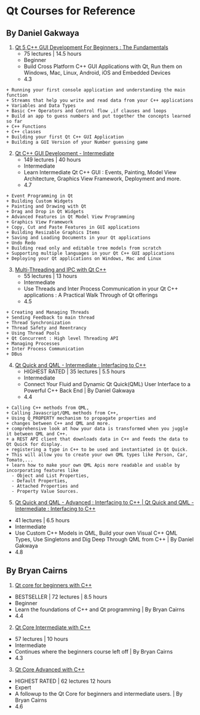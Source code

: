 # Qt Courses for Reference

## By Daniel Gakwaya



 



1. [Qt 5 C++ GUI Development For Beginners : The Fundamentals](https://www.udemy.com/course/qt-c-gui-tutorial-for-complete-beginners/)
   - 75 lectures | 14.5 hours
   - Beginner
   - Build Cross Platform C++ GUI Applications with Qt, Run them on Windows, Mac, Linux, Android, iOS and Embedded Devices 
   - 4.3 
```
+ Running your first console application and understanding the main function
+ Streams that help you write and read data from your C++ applications
+ Variables and Data Types
+ Basic C++ Operators and Control flow ,if clauses and loops
+ Build an app to guess numbers and put together the concepts learned so far
+ C++ Functions
+ C++ classes
+ Building your first Qt C++ GUI Application
+ Building a GUI Version of your Number guessing game
```
  
2. [Qt C++ GUI Development - Intermediate](https://www.udemy.com/course/qt-c-gui-development-intermediate/)
   - 149 lectures | 40 hours
   - Intermediate
   - Learn Intermediate Qt C++ GUI : Events, Painting, Model View Architecture, Graphics View Framework, Deployment and more.
   - 4.7 
```
+ Event Programming in Qt
+ Building Custom Widgets
+ Painting and Drawing with Qt
+ Drag and Drop in Qt Widgets
+ Advanced Features in Qt Model View Programming
+ Graphics View Framework
+ Copy, Cut and Paste Features in GUI applications
+ Building Resizable Graphics Items
+ Saving and Loading Documents in your Qt applications
+ Undo Redo
+ Building read only and editable tree models from scratch
+ Supporting multiple languages in your Qt C++ GUI applications
+ Deploying your Qt applications on Windows, Mac and Linux 
```
   
3. [Multi-Threading and IPC with Qt C++](https://www.udemy.com/course/multi-threading-and-ipc-with-qt-c-plus-plus/)
   - 55 lectures | 13 hours
   - Intermediate
   - Use Threads and Inter Process Communication in your Qt C++ applications : A Practical Walk Through of Qt offerings
   - 4.5 
```
+ Creating and Managing Threads
+ Sending Feedback to main thread
+ Thread Synchronization
+ Thread Safety and Reentrancy
+ Using Thread Pools
+ Qt Concurrent : High level Threading API
+ Managing Processes
+ Inter Process Communication
+ DBus
```

4. [Qt Quick and QML - Intermediate : Interfacing to C++](https://www.udemy.com/interfacing-qt-quick-qml-to-cpp-intermediate/)
   - HIGHEST RATED | 35 lectures | 5.5 hours
   - Intermediate
   - Connect Your Fluid and Dynamic Qt Quick(QML) User Interface to a Powerful C++ Back End | By Daniel Gakwaya
   - 4.4
```
+ Calling C++ methods from QML,
+ Calling Javascript/QML methods from C++, 
+ Using Q_PROPERTY mechanism to propagate properties and 
+ changes between C++ and QML and more.
+ comprehensive look at how your data is transformed when you juggle it between QML and C++. 
+ a REST API client that downloads data in C++ and feeds the data to Qt Quick for display. 
+ registering a type in C++ to be used and instantiated in Qt Quick. 
+ This will allow you to create your own QML types like Person, Car, Tomato,... 
+ learn how to make your own QML Apis more readable and usable by incorporating features like 
  - Object and List Properties,
  - Default Properties, 
  - Attached Properties and 
  - Property Value Sources.
```

5. [Qt Quick and QML - Advanced : Interfacing to C++ | Qt Quick and QML - Intermediate : Interfacing to C++](https://www.udemy.com/interfacing-qt-quick-qml-to-cpp-advanced/)
  - 41 lectures | 6.5 hours 
  - Intermediate
  - Use Custom C++ Models in QML, Build your own Visual C++ QML Types, Use Singletons and Dig Deep Through QML from C++ | By Daniel Gakwaya
  - 4.8

## By Bryan Cairns
1. [Qt core for beginners with C++](https://www.udemy.com/qt-core-for-beginners/)
  - BESTSELLER | 72 lectures | 8.5 hours
  - Beginner
  - Learn the foundations of C++ and Qt programming | By Bryan Cairns
  - 4.4

2. [Qt Core Intermediate with C++](https://www.udemy.com/qt-core-intermediate/)
  - 57 lectures | 10 hours 
  - Intermediate
  - Continues where the beginners course left off | By Bryan Cairns
  - 4.3

3. [Qt Core Advanced with C++](https://www.udemy.com/qt-core-advanced/)
  - HIGHEST RATED | 62 lectures 12 hours
  - Expert
  - A followup to the Qt Core for beginners and intermediate users. | By Bryan Cairns
  - 4.6
